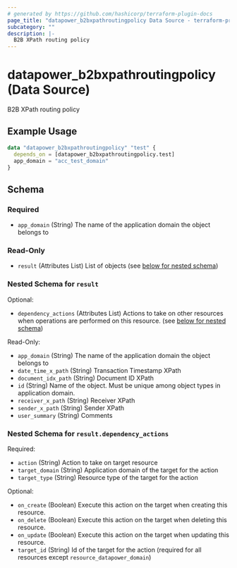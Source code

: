 ```yaml
---
# generated by https://github.com/hashicorp/terraform-plugin-docs
page_title: "datapower_b2bxpathroutingpolicy Data Source - terraform-provider-datapower"
subcategory: ""
description: |-
  B2B XPath routing policy
---
```


# datapower_b2bxpathroutingpolicy (Data Source)

B2B XPath routing policy

## Example Usage

```terraform
data "datapower_b2bxpathroutingpolicy" "test" {
  depends_on = [datapower_b2bxpathroutingpolicy.test]
  app_domain = "acc_test_domain"
}
```

<!-- schema generated by tfplugindocs -->
## Schema

### Required

- `app_domain` (String) The name of the application domain the object belongs to

### Read-Only

- `result` (Attributes List) List of objects (see [below for nested schema](#nestedatt--result))

<a id="nestedatt--result"></a>
### Nested Schema for `result`

Optional:

- `dependency_actions` (Attributes List) Actions to take on other resources when operations are performed on this resource. (see [below for nested schema](#nestedatt--result--dependency_actions))

Read-Only:

- `app_domain` (String) The name of the application domain the object belongs to
- `date_time_x_path` (String) Transaction Timestamp XPath
- `document_idx_path` (String) Document ID XPath
- `id` (String) Name of the object. Must be unique among object types in application domain.
- `receiver_x_path` (String) Receiver XPath
- `sender_x_path` (String) Sender XPath
- `user_summary` (String) Comments

<a id="nestedatt--result--dependency_actions"></a>
### Nested Schema for `result.dependency_actions`

Required:

- `action` (String) Action to take on target resource
- `target_domain` (String) Application domain of the target for the action
- `target_type` (String) Resource type of the target for the action

Optional:

- `on_create` (Boolean) Execute this action on the target when creating this resource.
- `on_delete` (Boolean) Execute this action on the target when deleting this resource.
- `on_update` (Boolean) Execute this action on the target when updating this resource.
- `target_id` (String) Id of the target for the action (required for all resources except `resource_datapower_domain`)
